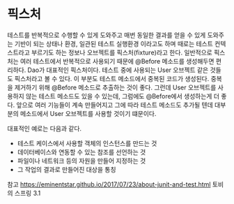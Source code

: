 # 픽스처

테스트를 반복적으로 수행할 수 있게 도와주고 매번 동일한 결과를 얻을 수 있게 도와주는 기반이 되는 상태나 환경, 일관된 테스트 실행환경 이라고도 하며 때로는 테스트 컨텍스트라고 부르기도 하는 정보나 오브젝트를 픽스처(fixture)라고 한다. 일반적으로 픽스처는 여러 테스트에서 반복적으로 사용되기 때문에 @Before 메소드를 생성해두면 편리하다.
Dao가 대표적인 픽스처이다. 테스트 중에 사용되는 User 오브젝트 같은 것들도 픽스처라고 볼 수 있다. 이 부분도 테스트 메소드에서 중복된 코드가 생성된다. 중복을 제거하기 위해 @Before 메소드로 추출하는 것이 좋다. 그런데 User 오브젝트를 사용하지 않는 테스트 메소드도 있을 수 있는데, 그럼에도 @Before에서 생성하는게 더 좋다. 앞으로 여러 기능들이 계속 만들어지고 그에 따라 테스트 메소드도 추가될 텐데 대부분의 메소드에서 User 오브젝트를 사용할 것이기 떄문이다.

대표적인 예로는 다음과 같다.
* 테스트 케이스에서 사용할 객체의 인스턴스를 만드는 것
* 데이터베이스와 연동할 수 있는 참조를 선언하는 것
* 파일이나 네트워크 등의 자원을 만들어 지정하는 것
* 그 작업의 결과로 만들어진 대상을 통칭

참고
https://eminentstar.github.io/2017/07/23/about-junit-and-test.html
토비의 스프링 3.1
